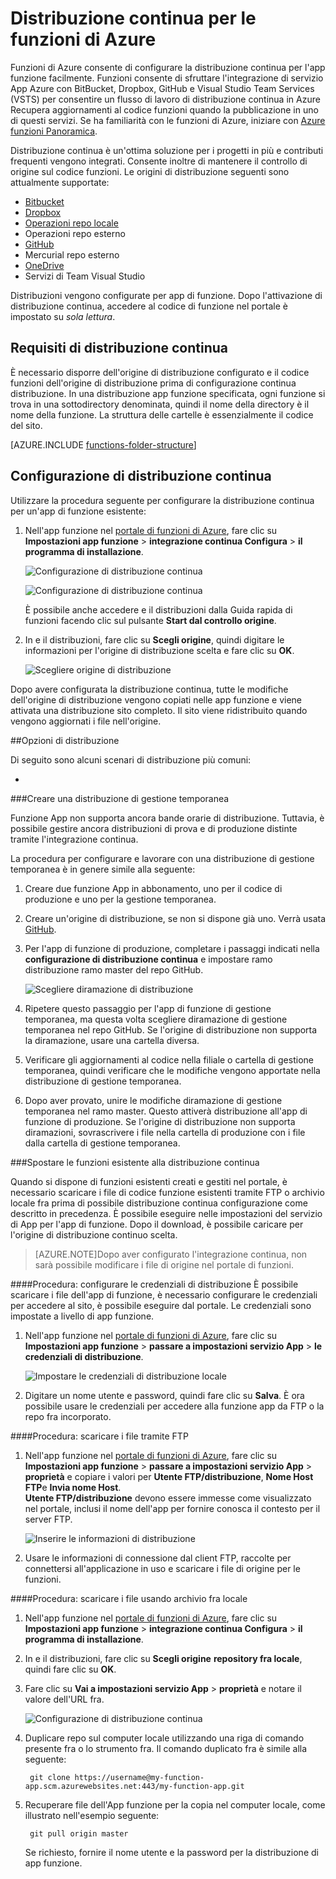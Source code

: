 <properties
   pageTitle="Distribuzione continua per le funzioni di Azure | Microsoft Azure"
   description="Utilizzare strutture di distribuzione continua del servizio di Azure App per pubblicare le funzioni di Azure."
   services="functions"
   documentationCenter="na"
   authors="ggailey777"
   manager="erikre"
   editor=""
   tags=""
   />

<tags
   ms.service="functions"
   ms.devlang="multiple"
   ms.topic="article"
   ms.tgt_pltfrm="multiple"
   ms.workload="na"
   ms.date="09/25/2016"
   ms.author="glenga"/>

# <a name="continuous-deployment-for-azure-functions"></a>Distribuzione continua per le funzioni di Azure 

Funzioni di Azure consente di configurare la distribuzione continua per l'app funzione facilmente. Funzioni consente di sfruttare l'integrazione di servizio App Azure con BitBucket, Dropbox, GitHub e Visual Studio Team Services (VSTS) per consentire un flusso di lavoro di distribuzione continua in Azure Recupera aggiornamenti al codice funzioni quando la pubblicazione in uno di questi servizi. Se ha familiarità con le funzioni di Azure, iniziare con [Azure funzioni Panoramica](functions-overview.md).

Distribuzione continua è un'ottima soluzione per i progetti in più e contributi frequenti vengono integrati. Consente inoltre di mantenere il controllo di origine sul codice funzioni. Le origini di distribuzione seguenti sono attualmente supportate:

+ [Bitbucket](https://bitbucket.org/)
+ [Dropbox](https://bitbucket.org/)
+ [Operazioni repo locale](../app-service-web/app-service-deploy-local-git.md)
+ Operazioni repo esterno
+ [GitHub]
+ Mercurial repo esterno
+ [OneDrive](https://onedrive.live.com/)
+ Servizi di Team Visual Studio

Distribuzioni vengono configurate per app di funzione. Dopo l'attivazione di distribuzione continua, accedere al codice di funzione nel portale è impostato su *sola lettura*.

## <a name="continuous-deployment-requirements"></a>Requisiti di distribuzione continua

È necessario disporre dell'origine di distribuzione configurato e il codice funzioni dell'origine di distribuzione prima di configurazione continua distribuzione. In una distribuzione app funzione specificata, ogni funzione si trova in una sottodirectory denominata, quindi il nome della directory è il nome della funzione. La struttura delle cartelle è essenzialmente il codice del sito. 

[AZURE.INCLUDE [functions-folder-structure](../../includes/functions-folder-structure.md)]

## <a name="setting-up-continuous-deployment"></a>Configurazione di distribuzione continua

Utilizzare la procedura seguente per configurare la distribuzione continua per un'app di funzione esistente:

1. Nell'app funzione nel [portale di funzioni di Azure](https://functions.azure.com/signin), fare clic su **Impostazioni app funzione** > **integrazione continua Configura** > **il programma di installazione**.

    ![Configurazione di distribuzione continua](./media/functions-continuous-deployment/setup-deployment.png)
    
    ![Configurazione di distribuzione continua](./media/functions-continuous-deployment/setup-deployment-1.png)
    
    È possibile anche accedere e il distribuzioni dalla Guida rapida di funzioni facendo clic sul pulsante **Start dal controllo origine**.

2. In e il distribuzioni, fare clic su **Scegli origine**, quindi digitare le informazioni per l'origine di distribuzione scelta e fare clic su **OK**.

    ![Scegliere origine di distribuzione](./media/functions-continuous-deployment/choose-deployment-source.png)

Dopo avere configurata la distribuzione continua, tutte le modifiche dell'origine di distribuzione vengono copiati nelle app funzione e viene attivata una distribuzione sito completo. Il sito viene ridistribuito quando vengono aggiornati i file nell'origine.


##<a name="deployment-options"></a>Opzioni di distribuzione

Di seguito sono alcuni scenari di distribuzione più comuni:

+ 

###<a name="create-a-staging-deployment"></a>Creare una distribuzione di gestione temporanea

Funzione App non supporta ancora bande orarie di distribuzione. Tuttavia, è possibile gestire ancora distribuzioni di prova e di produzione distinte tramite l'integrazione continua.

La procedura per configurare e lavorare con una distribuzione di gestione temporanea è in genere simile alla seguente:

1. Creare due funzione App in abbonamento, uno per il codice di produzione e uno per la gestione temporanea. 

2. Creare un'origine di distribuzione, se non si dispone già uno. Verrà usata [GitHub].
 
3. Per l'app di funzione di produzione, completare i passaggi indicati nella **configurazione di distribuzione continua** e impostare ramo distribuzione ramo master del repo GitHub.

    ![Scegliere diramazione di distribuzione](./media/functions-continuous-deployment/choose-deployment-branch.png)

4. Ripetere questo passaggio per l'app di funzione di gestione temporanea, ma questa volta scegliere diramazione di gestione temporanea nel repo GitHub. Se l'origine di distribuzione non supporta la diramazione, usare una cartella diversa.
 
5. Verificare gli aggiornamenti al codice nella filiale o cartella di gestione temporanea, quindi verificare che le modifiche vengono apportate nella distribuzione di gestione temporanea.

6. Dopo aver provato, unire le modifiche diramazione di gestione temporanea nel ramo master. Questo attiverà distribuzione all'app di funzione di produzione. Se l'origine di distribuzione non supporta diramazioni, sovrascrivere i file nella cartella di produzione con i file dalla cartella di gestione temporanea.

###<a name="move-existing-functions-to-continuous-deployment"></a>Spostare le funzioni esistente alla distribuzione continua

Quando si dispone di funzioni esistenti creati e gestiti nel portale, è necessario scaricare i file di codice funzione esistenti tramite FTP o archivio locale fra prima di possibile distribuzione continua configurazione come descritto in precedenza. È possibile eseguire nelle impostazioni del servizio di App per l'app di funzione. Dopo il download, è possibile caricare per l'origine di distribuzione continuo scelta.

>[AZURE.NOTE]Dopo aver configurato l'integrazione continua, non sarà possibile modificare i file di origine nel portale di funzioni.

####<a name="how-to-configure-deployment-credentials"></a>Procedura: configurare le credenziali di distribuzione
È possibile scaricare i file dell'app di funzione, è necessario configurare le credenziali per accedere al sito, è possibile eseguire dal portale. Le credenziali sono impostate a livello di app funzione.

1. Nell'app funzione nel [portale di funzioni di Azure](https://functions.azure.com/signin), fare clic su **Impostazioni app funzione** > **passare a impostazioni servizio App** > **le credenziali di distribuzione**.

    ![Impostare le credenziali di distribuzione locale](./media/functions-continuous-deployment/setup-deployment-credentials.png)

2. Digitare un nome utente e password, quindi fare clic su **Salva**. È ora possibile usare le credenziali per accedere alla funzione app da FTP o la repo fra incorporato.

####<a name="how-to-download-files-using-ftp"></a>Procedura: scaricare i file tramite FTP

1. Nell'app funzione nel [portale di funzioni di Azure](https://functions.azure.com/signin), fare clic su **Impostazioni app funzione** > **passare a impostazioni servizio App** > **proprietà** e copiare i valori per **Utente FTP/distribuzione**, **Nome Host FTP**e **Invia nome Host**.  
**Utente FTP/distribuzione** devono essere immesse come visualizzato nel portale, inclusi il nome dell'app per fornire conosca il contesto per il server FTP.

    ![Inserire le informazioni di distribuzione](./media/functions-continuous-deployment/get-deployment-credentials.png)
    
2. Usare le informazioni di connessione dal client FTP, raccolte per connettersi all'applicazione in uso e scaricare i file di origine per le funzioni.

####<a name="how-to-download-files-using-the-local-git-repository"></a>Procedura: scaricare i file usando archivio fra locale

1. Nell'app funzione nel [portale di funzioni di Azure](https://functions.azure.com/signin), fare clic su **Impostazioni app funzione** > **integrazione continua Configura** > **il programma di installazione**.

2. In e il distribuzioni, fare clic su **Scegli origine** **repository fra locale**, quindi fare clic su **OK**.
 
3. Fare clic su **Vai a impostazioni servizio App** > **proprietà** e notare il valore dell'URL fra. 
    
    ![Configurazione di distribuzione continua](./media/functions-continuous-deployment/get-local-git-deployment-url.png)

4. Duplicare repo sul computer locale utilizzando una riga di comando presente fra o lo strumento fra. Il comando duplicato fra è simile alla seguente:

        git clone https://username@my-function-app.scm.azurewebsites.net:443/my-function-app.git

5. Recuperare file dell'App funzione per la copia nel computer locale, come illustrato nell'esempio seguente:

        git pull origin master

    Se richiesto, fornire il nome utente e la password per la distribuzione di app funzione.  


[GitHub]: https://github.com/
